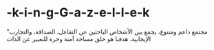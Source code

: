 # -k-i-n-g-G-a-z-e-l-l-e-k
  "مجتمع داعم ومتنوع، يجمع بين الأشخاص الباحثين عن التفاعل، الصداقة، والتجارب الإيجابية. هدفنا هو خلق مساحة آمنة وحرة للتعبير عن الذات
